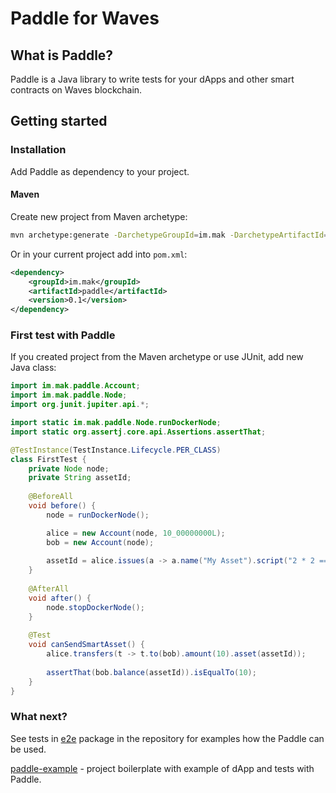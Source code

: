 # Paddle for Waves

## What is Paddle?

Paddle is a Java library to write tests for your dApps and other smart contracts on Waves blockchain.

## Getting started

### Installation

Add Paddle as dependency to your project.

#### Maven

Create new project from Maven archetype:

```bash
mvn archetype:generate -DarchetypeGroupId=im.mak -DarchetypeArtifactId=paddle -DarchetypeVersion=0.1
```

Or in your current project add into `pom.xml`:

```xml
<dependency>
    <groupId>im.mak</groupId>
    <artifactId>paddle</artifactId>
    <version>0.1</version>
</dependency>
```

### First test with Paddle

If you created project from the Maven archetype or use JUnit, add new Java class:

```java
import im.mak.paddle.Account;
import im.mak.paddle.Node;
import org.junit.jupiter.api.*;

import static im.mak.paddle.Node.runDockerNode;
import static org.assertj.core.api.Assertions.assertThat;

@TestInstance(TestInstance.Lifecycle.PER_CLASS)
class FirstTest {
    private Node node;
    private String assetId;
    
    @BeforeAll
    void before() {
        node = runDockerNode();

        alice = new Account(node, 10_00000000L);
        bob = new Account(node);
        
        assetId = alice.issues(a -> a.name("My Asset").script("2 * 2 == 4")).getId().toString();
    }
    
    @AfterAll
    void after() {
        node.stopDockerNode();
    }
    
    @Test
    void canSendSmartAsset() {
        alice.transfers(t -> t.to(bob).amount(10).asset(assetId));
        
        assertThat(bob.balance(assetId)).isEqualTo(10);
    }
}
```

### What next?

See tests in [e2e](https://github.com/msmolyakov/paddle/tree/master/src/test/java/im/mak/paddle/e2e) package in the repository for examples how the Paddle can be used.

[paddle-example](https://github.com/msmolyakov/paddle-example) - project boilerplate with example of dApp and tests with Paddle.
